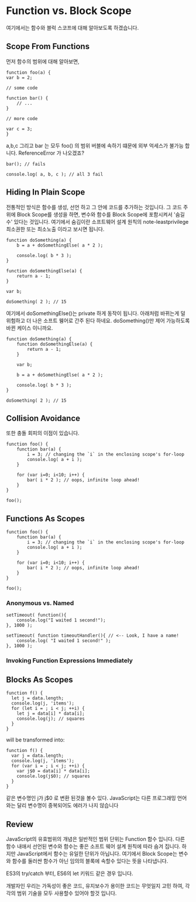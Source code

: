 # Function vs. Block Scope

여기에서는 함수와 블럭 스코프에 대해 알아보도록 하겠습니다.

## Scope From Functions

먼저 함수의 범위에 대해 알아보면,

```
function foo(a) {
var b = 2;

// some code

function bar() {
    // ...
}

// more code

var c = 3;
}
```

a,b,c 그리고  bar 는 모두 foo() 의 범위 버블에 속하기 떄문에 외부 억세스가 불가능 합니다.
ReferenceError 가 나오겠죠?

```
bar(); // fails

console.log( a, b, c ); // all 3 fail
```


## Hiding In Plain Scope

전통적인 방식은 함수를 생성, 선언 하고 그 안에 코드를 추가하는 것입니다.
그 코드 주위에 Block Scope를 생성을 하면, 변수와 함수를 Block Scope에 포함시켜서 '숨길수' 있다는 것입니다.
여기에서 숨김이란 소프트웨어 설계 원칙의 note-leastprivilege 최소권한 또는 최소노출 이라고 보시면 됩니다. 

```
function doSomething(a) {
    b = a + doSomethingElse( a * 2 );

    console.log( b * 3 );
}

function doSomethingElse(a) {
    return a - 1;
}

var b;

doSomething( 2 ); // 15
```

여기에서 doSomethingElse()는 private 하게 동작이 됩니다.
아래처럼 바뀌는게 덜 위험하고 더 나은 소프트 웽어로 간주 된다 하네요.
doSomething()만 제어 가능하도록 바뀐 케이스 이니까요.

```
function doSomething(a) {
    function doSomethingElse(a) {
        return a - 1;
    }

    var b;

    b = a + doSomethingElse( a * 2 );

    console.log( b * 3 );
}

doSomething( 2 ); // 15
```



## Collision Avoidance

또한 충돌 회피의 이점이 있습니다.

```
function foo() {
    function bar(a) {
        i = 3; // changing the `i` in the enclosing scope's for-loop
        console.log( a + i );
    }

    for (var i=0; i<10; i++) {
        bar( i * 2 ); // oops, infinite loop ahead!
    }
}

foo();
```



## Functions As Scopes

```
function foo() {
    function bar(a) {
        i = 3; // changing the `i` in the enclosing scope's for-loop
        console.log( a + i );
    }

    for (var i=0; i<10; i++) {
        bar( i * 2 ); // oops, infinite loop ahead!
    }
}

foo();
```



### Anonymous vs. Named

```
setTimeout( function(){
    console.log("I waited 1 second!");
}, 1000 );
```

```
setTimeout( function timeoutHandler(){ // <-- Look, I have a name!
    console.log( "I waited 1 second!" );
}, 1000 );
```

### Invoking Function Expressions Immediately



## Blocks As Scopes

```
function f() {
  let j = data.length;
  console.log(j, 'items');
  for (let i = ; i < j; ++i) {
    let j = data[i] * data[i];
    console.log(j); // squares
  }
}
```

will be transformed into:

```
function f() {
  var j = data.length;
  console.log(j, 'items');
  for (var i = ; i < j; ++i) {
    var j$0 = data[i] * data[i];
    console.log(j$0); // squares
  }
}
```

같은 변수명인 j가 j$0 로 변환 된것을 볼수 있다.
JavaScript는 다른 프로그래밍 언어와는 달리 변수명이 중복되어도 에러가 나지 않습니다



## Review

JavaScript의 유효범위의 개념은 일반적인 범위 단위는 Function 함수 입니다.
다른 함수 내애서 선언된 변수와 함수는 좋은 소프트 웨어 설계 원칙에 따라 숨겨 집니다.
하지만 JavaScript에서 함수는 유일한 단위가 아닙니다. 
여기에서 Block Scope는 변수와 함수를 둘러싼 함수가 아닌 임의의 블록에 속할수 있다는 뜻을 나타냅니다.

ES3의 try/catch 부터, ES6의 let 키워드 같은 경우 입니다.

개발자인 우리는 가독성이 좋은 코드, 유지보수가 용이한 코드는 무엇일지 고민 하여, 각각의 범위 기술을 모두 사용할수 있어야 할것 입니다.

